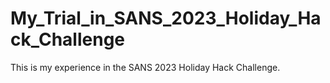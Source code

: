 # My_Trial_in_SANS_2023_Holiday_Hack_Challenge
This is my experience in the SANS 2023 Holiday Hack Challenge. 
